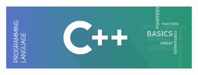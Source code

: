 ![picture](https://github.com/ishavverma/IshavVerma_Learnings/blob/main/C%2B%2B_Programs/c%2B%2B_logo.png)
